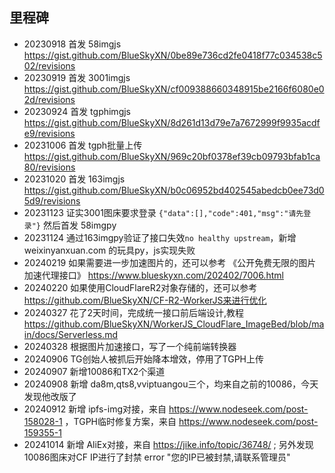 ## 里程碑

- 20230918 首发 58imgjs https://gist.github.com/BlueSkyXN/0be89e736cd2fe0418f77c034538c502/revisions
- 20230919 首发 3001imgjs https://gist.github.com/BlueSkyXN/cf009388660348915be2166f6080e02d/revisions
- 20230924 首发 tgphimgjs https://gist.github.com/BlueSkyXN/8d261d13d79e7a7672999f9935acdfe9/revisions
- 20231006 首发 tgph批量上传 https://gist.github.com/BlueSkyXN/969c20bf0378ef39cb09793bfab1ca80/revisions
- 20231020 首发 163imgjs https://gist.github.com/BlueSkyXN/b0c06952bd402545abedcb0ee73d05d9/revisions
- 20231123 证实3001图床要求登录 ``{"data":[],"code":401,"msg":"请先登录"}`` 然后首发 58imgpy
- 20231124 通过163imgpy验证了接口失效``no healthy upstream``，新增 weixinyanxuan.com 的玩具py，js实现失败
- 20240219 如果需要进一步加速图片的，还可以参考 《公开免费无限的图片加速代理接口》 https://www.blueskyxn.com/202402/7006.html
- 20240220 如果使用CloudFlareR2对象存储的，还可以参考 https://github.com/BlueSkyXN/CF-R2-WorkerJS来进行优化 
- 20240327 花了2天时间，完成统一接口前后端设计,教程 https://github.com/BlueSkyXN/WorkerJS_CloudFlare_ImageBed/blob/main/docs/Serverless.md
- 20240328 根据图片加速接口，写了一个纯前端转换器
- 20240906 TG创始人被抓后开始降本增效，停用了TGPH上传
- 20240907 新增10086和TX2个渠道
- 20240908 新增 da8m,qts8,vviptuangou三个，均来自之前的10086，今天发现他改版了
- 20240912 新增 ipfs-img对接，来自 https://www.nodeseek.com/post-158028-1 ，TGPH临时修复方案，来自 https://www.nodeseek.com/post-159355-1
- 20241014 新增 AliEx对接，来自 https://jike.info/topic/36748/ ;  另外发现10086图床对CF IP进行了封禁 error "您的IP已被封禁,请联系管理员"
